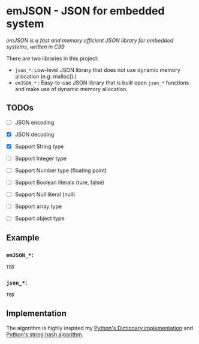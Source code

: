 emJSON - JSON for embedded system
=================================

_emJSON is a fast and memory efficient JSON library for embedded systems, written in C99_

There are two libraries in this project:
* `json_*`: Low-level JSON library that does not use dynamic memory allocation (e.g. malloc().)
* `emJSON_*` : Easy-to-use JSON library that is built open `json_*` functions and make use of dynamic memory allocation.

TODOs
--------

* [ ] JSON encoding
* [x] JSON decoding
* [x] Support String type
* [ ] Support Integer type
* [ ] Support Number type (floating point)
* [ ] Support Boolean literals (ture, false)
* [ ] Support Null literal (null)
* [ ] Support array type
* [ ] Support object type


Example
-------

### `emJSON_*`:
``` C
TBD
```

### `json_*`:
``` C
TBD
```

Implementation
--------------

The algorithm is highly inspired my [Python's Dictionary implementation](http://svn.python.org/projects/python/trunk/Objects/dictobject.c) and [Python's string hash algorithm](http://svn.python.org/projects/python/trunk/Objects/dictobject.c).